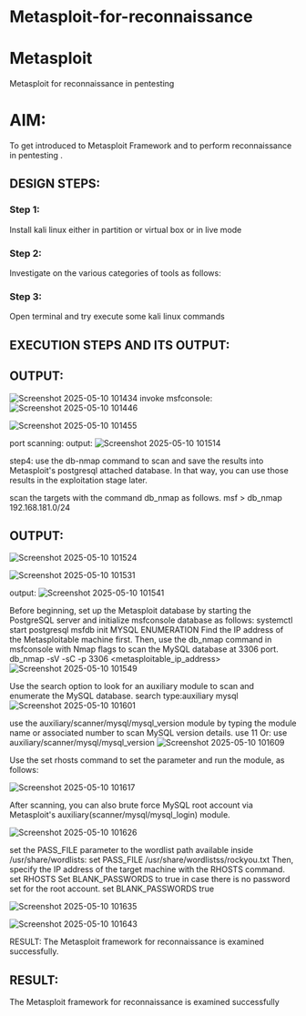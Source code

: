 # Metasploit-for-reconnaissance
# Metasploit
Metasploit for reconnaissance in pentesting

# AIM:

To get introduced to Metasploit Framework and to  perform reconnaissance  in pentesting .

## DESIGN STEPS:

### Step 1:

Install kali linux either in partition or virtual box or in live mode

### Step 2:

Investigate on the various categories of tools as follows:

### Step 3:

Open terminal and try execute some kali linux commands

## EXECUTION STEPS AND ITS OUTPUT:


## OUTPUT:

![Screenshot 2025-05-10 101434](https://github.com/user-attachments/assets/e9efc6fb-3985-4577-960f-b815aed72a23)
invoke msfconsole:
![Screenshot 2025-05-10 101446](https://github.com/user-attachments/assets/b923071c-2508-4ef6-84b6-1925cfe5311b)

![Screenshot 2025-05-10 101455](https://github.com/user-attachments/assets/e9d90a1f-30b2-4dfd-bec2-fd5b4dd795b2)

port scanning:
output:
![Screenshot 2025-05-10 101514](https://github.com/user-attachments/assets/f661903d-5684-4d9a-a13b-6e4faf3a9475)

step4: use the db-nmap command to scan and save the results into Metasploit's postgresql attached database. In that way, you can use those results in the exploitation stage later.

scan the targets with the command db_nmap as follows. msf > db_nmap 192.168.181.0/24

## OUTPUT:

![Screenshot 2025-05-10 101524](https://github.com/user-attachments/assets/a29de0dd-cfee-4f2a-abe1-1fc3172e9c8d)



![Screenshot 2025-05-10 101531](https://github.com/user-attachments/assets/b57f1d9a-d99c-452d-a6da-00e81fad485c)

output:
![Screenshot 2025-05-10 101541](https://github.com/user-attachments/assets/4f6966e9-b8a3-4cfd-bbf3-ace2a07e2692)

Before beginning, set up the Metasploit database by starting the PostgreSQL server and initialize msfconsole database as follows: systemctl start postgresql msfdb init
MYSQL ENUMERATION
Find the IP address of the Metasploitable machine first. Then, use the db_nmap command in msfconsole with Nmap flags to scan the MySQL database at 3306 port. db_nmap -sV -sC -p 3306 <metasploitable_ip_address>
![Screenshot 2025-05-10 101549](https://github.com/user-attachments/assets/231e31cd-8f68-470a-ac31-ae7e0add88ff)


Use the search option to look for an auxiliary module to scan and enumerate the MySQL database. search type:auxiliary mysql
![Screenshot 2025-05-10 101601](https://github.com/user-attachments/assets/4c5e763f-4d11-40fc-bcf3-c4b268a352b3)

use the auxiliary/scanner/mysql/mysql_version module by typing the module name or associated number to scan MySQL version details. use 11 Or: use auxiliary/scanner/mysql/mysql_version
![Screenshot 2025-05-10 101609](https://github.com/user-attachments/assets/e884bffe-ebad-4cf9-9533-830e08ef4e46)


Use the set rhosts command to set the parameter and run the module, as follows:

![Screenshot 2025-05-10 101617](https://github.com/user-attachments/assets/a068641c-693c-4f9c-a29a-0da6a04f920d)




After scanning, you can also brute force MySQL root account via Metasploit's auxiliary(scanner/mysql/mysql_login) module.

![Screenshot 2025-05-10 101626](https://github.com/user-attachments/assets/b81aca27-8a8f-4e94-9ca1-7f90140360d3)

set the PASS_FILE parameter to the wordlist path available inside /usr/share/wordlists: set PASS_FILE /usr/share/wordlistss/rockyou.txt Then, specify the IP address of the target machine with the RHOSTS command. set RHOSTS Set BLANK_PASSWORDS to true in case there is no password set for the root account. set BLANK_PASSWORDS true


![Screenshot 2025-05-10 101635](https://github.com/user-attachments/assets/2431c363-1162-4151-9464-7fa98ab300b6)


![Screenshot 2025-05-10 101643](https://github.com/user-attachments/assets/b9b7f153-c92d-42f4-a044-a45d714c26ed)

RESULT:
The Metasploit framework for reconnaissance is examined successfully.

## RESULT:
The Metasploit framework for reconnaissance is  examined successfully
